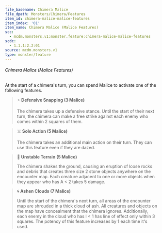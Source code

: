 ```yaml
---
file_basename: Chimera Malice
file_dpath: Monsters/Chimera/Features
item_id: chimera-malice-malice-features
item_index: '01'
item_name: Chimera Malice (Malice Features)
scc:
  - mcdm.monsters.v1:monster.feature:chimera-malice-malice-features
scdc:
  - 1.1.1:2.2:01
source: mcdm.monsters.v1
type: monster/feature
---
```


###### Chimera Malice (Malice Features)

At the start of a chimera's turn, you can spend Malice to activate one of the following features.

> ⭐️ **Defensive Snapping (3 Malice)**
>
> The chimera takes up a defensive stance. Until the start of their next turn, the chimera can make a free strike against each enemy who comes within 2 squares of them.

> ☠️ **Solo Action (5 Malice)**
>
> The chimera takes an additional main action on their turn. They can use this feature even if they are dazed.

> 🔳 **Unstable Terrain (5 Malice)**
>
> The chimera shakes the ground, causing an eruption of loose rocks and debris that creates three size 2 stone objects anywhere on the encounter map. Each creature adjacent to one or more objects when they appear who has A < 2 takes 5 damage.

> 🌀 **Ashen Clouds (7 Malice)**
>
> Until the start of the chimera's next turn, all areas of the encounter map are shrouded in a thick cloud of ash. All creatures and objects on the map have concealment that the chimera ignores. Additionally, each enemy in the cloud who has I < 1 has line of effect only within 3 squares. The potency of this feature increases by 1 each time it's used.

